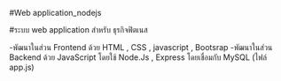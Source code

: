 #Web application_nodejs

#ระบบ web application สำหรับ ธุรกิจฟิตเนส


-พัฒนาในส่วน Frontend ด้วย HTML , CSS , javascript , Bootsrap
-พัฒนาในส่วน Backend ด้วย JavaScript โดยใช้ Node.Js , Express โดยเชื่อมกับ MySQL (ไฟล์ app.js)
